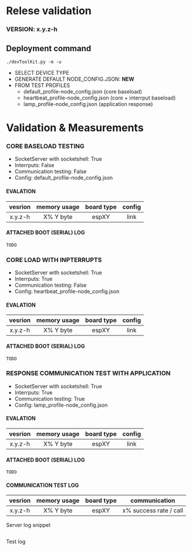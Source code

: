 # Relese validation

### VERSION: x.y.z-h

## Deployment command

```
./devToolKit.py -m -u
```

- SELECT DEVICE TYPE 
- GENERATE DEFAULT NODE_CONFIG.JSON: **NEW**
- FROM TEST PROFILES
  - default_profile-node_config.json (core baseload)
  - heartbeat_profile-node_config.json (core + interrput baseload)
  - lamp_profile-node_config.json (application response)

# Validation & Measurements

### CORE BASELOAD TESTING

+ SocketServer with socketshell: True
+ Interrputs: False
+ Communication testing: False
+ Config: default_profile-node_config.json

#### EVALATION

|  vesrion  | memory usage  | board type  |     config    | 
| :------:  | :-----------: | :---------: | :-----------: |
| x.y.z-h   |   X% Y byte   |    espXY    |     link      |

#### ATTACHED BOOT (SERIAL) LOG

```
TODO
```

### CORE LOAD WITH INPTERRUPTS

+ SocketServer with socketshell: True
+ Interrputs: True
+ Communication testing: False
+ Config: heartbeat_profile-node_config.json

#### EVALATION

|  vesrion  | memory usage  | board type  |     config    | 
| :------:  | :-----------: | :---------: | :-----------: |
| x.y.z-h   |   X% Y byte   |    espXY    |     link      |

#### ATTACHED BOOT (SERIAL) LOG

```
TODO
```


### RESPONSE COMMUNICATION TEST WITH APPLICATION 


+ SocketServer with socketshell: True
+ Interrputs: True
+ Communication testing: True
+ Config: lamp_profile-node_config.json

#### EVALATION

|  vesrion  | memory usage  | board type  |     config    | 
| :------:  | :-----------: | :---------: | :-----------: |
| x.y.z-h   |   X% Y byte   |    espXY    |     link      |

#### ATTACHED BOOT (SERIAL) LOG

```
TODO
```

#### COMMUNICATION TEST LOG


|  vesrion  | memory usage  | board type  |     communication    | 
| :------:  | :-----------: | :---------: | :-----------: |
| x.y.z-h   |   X% Y byte   |    espXY    |     x% success rate / call      |


Server log snippet

```
```

Test log

```
```